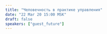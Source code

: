 ```yaml
---
title: "Человечность в практике управления"
date: "22 Mar 20 15:00 MSK"
draft: false
speakers: ["guest_future"]
---
```

